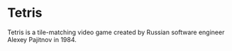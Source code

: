 # Tetris
Tetris is a tile-matching video game created by Russian software engineer Alexey Pajitnov in 1984.

